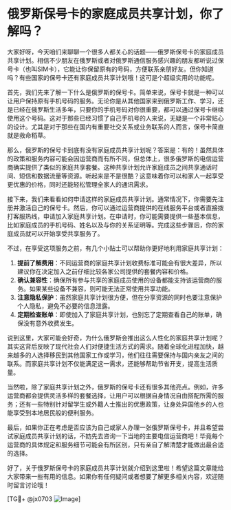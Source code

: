 # 俄罗斯保号卡的家庭成员共享计划，你了解吗？

大家好呀，今天咱们来聊聊一个很多人都关心的话题——俄罗斯保号卡的家庭成员共享计划。相信不少朋友在俄罗斯或者对俄罗斯通信服务感兴趣的朋友都听说过保号卡（也叫SIM卡），它能让你保留原有的号码，方便联系亲朋好友。但你知道吗？有些国家的保号卡还有家庭成员共享计划哦！这可是个超级实用的功能呢。

首先，我们先来了解一下什么是俄罗斯的保号卡。简单来说，保号卡就是一种可以让用户保持原有手机号码的服务。无论你是从其他国家来到俄罗斯工作、学习，还是已经在俄罗斯生活多年，只要你的手机号码对你很重要，都可以通过保号卡继续使用这个号码。这对于那些已经习惯了自己手机号的人来说，无疑是一个非常贴心的设计。尤其是对于那些在国内有重要社交关系或业务联系的人而言，保号卡简直就是救命稻草。

那么，俄罗斯的保号卡到底有没有家庭成员共享计划呢？答案是：有的！虽然具体的政策和服务内容可能会因运营商而有所不同，但总体上，很多俄罗斯的电信运营商确实提供了类似的家庭共享套餐。这种共享计划允许家庭成员之间共享通话时间、短信和数据流量等资源。听起来是不是很酷？这意味着你可以和家人一起享受更优惠的价格，同时还能轻松管理全家人的通讯需求。

接下来，我们来看看如何申请这样的家庭成员共享计划。通常情况下，你需要先注册并激活自己的保号卡。然后，你可以通过运营商提供的在线服务平台或者直接拨打客服热线，申请加入家庭共享计划。在申请时，你可能需要提供一些基本信息，比如家庭成员的手机号码、姓名以及与你的关系证明等。完成这些步骤后，你的家庭成员就可以开始享受共享服务了。

不过，在享受这项服务之前，有几个小贴士可以帮助你更好地利用家庭共享计划：

1. **提前了解费用**：不同运营商的家庭共享计划收费标准可能会有很大差异，所以建议你在决定加入之前仔细比较各家公司提供的套餐内容和价格。
2. **确认兼容性**：确保所有参与共享的家庭成员使用的设备都能支持该运营商的服务。如果某些设备不兼容，则可能无法正常使用共享功能。
3. **注意隐私保护**：虽然家庭共享计划很方便，但在分享资源的同时也要注意保护个人隐私，避免不必要的信息泄露。
4. **定期检查账单**：即使加入了家庭共享计划，也别忘了定期查看自己的账单，确保没有意外收费发生。

说到这里，大家可能会好奇，为什么俄罗斯会推出这么人性化的家庭共享计划呢？其实这背后反映了现代社会人们对便捷生活方式的需求。随着全球化进程加快，越来越多的人选择移民到其他国家工作或学习，他们往往需要保持与国内亲友之间的联系。而家庭共享计划不仅能满足这一需求，还能够帮助节省开支，提高生活质量。

当然啦，除了家庭共享计划之外，俄罗斯的保号卡还有很多其他亮点。例如，许多运营商都会提供灵活多样的套餐选择，让用户可以根据自身情况自由搭配所需的服务；还有一些特别针对留学生或外籍人士推出的优惠政策，让身处异国他乡的人也能享受到本地居民般的便利服务。

最后，如果你正在考虑是否应该为自己或家人办理一张俄罗斯保号卡，并且希望尝试家庭成员共享计划的话，不妨先去咨询一下当地的主要电信运营商吧！毕竟每个运营商的具体规定和服务细节可能会有所区别，只有亲自了解清楚才能做出最合适的选择。

好了，关于俄罗斯保号卡的家庭成员共享计划就介绍到这里啦！希望这篇文章能给大家带来一些有用的信息。如果你有任何疑问或者想要了解更多相关内容，欢迎随时留言讨论哦！

[TG💪+ @jx0703 ![Image](https://github.com/user-attachments/assets/dbca1d08-cadb-493c-b0ec-ad6f7a83f270)]